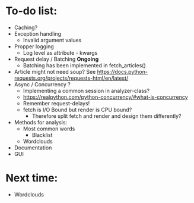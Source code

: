 # To-do list:

* Caching?
* Exception handling
  * Invalid argument values
* Propper logging
  * Log level as attribute - kwargs
* Request delay / Batching **Ongoing**
  * Batching has been implemented in fetch_articles()
* Article might not need soup? See https://docs.python-requests.org/projects/requests-html/en/latest/
* Async / Concurrency ?
  * Implementing a common session in analyzer-class?
  * https://realpython.com/python-concurrency/#what-is-concurrency
  * Remember request-delays!
  * fetch is I/O Bound but render is CPU bound?
    * Therefore split fetch and render and design them differently?
* Methods for analysis:
  * Most common words
    * Blacklist
  * Wordclouds
* Documentation
* GUI

# Next time:
* Wordclouds
